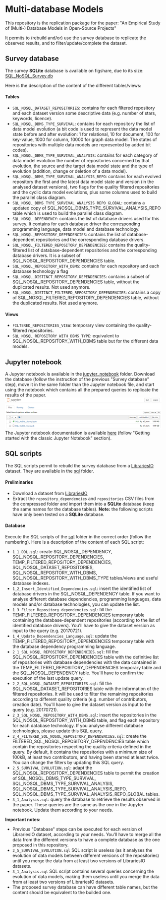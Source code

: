 # Multi-database Models
This repository is the replication package for the paper: "An Empirical Study of (Multi-) Database Models in Open-Source Projects"

It permits to (rebuild and/or) use the survey database to replicate the observed results, and to filter/update/complete the dataset.

## Survey database
The survey **SQLite** database is available on figshare, due to its size: [SQL_NoSQL_Survey.db](https://figshare.com/s/fb5c35279ab68ec52ffc)

Here is the description of the content of the different tables/views:
#### Tables
- `SQL_NOSQL_DATASET_REPOSITORIES`: contains for each filtered repository and each dataset version some descriptive data (e.g. number of stars, keywords, licence).
- `SQL_NOSQL_DBMS_TYPE_SURVIVAL`: contains for each repository the list of data model evolution (a bit code is used to represent the data model state before and after evolution: 1 for relational, 10 for document, 100 for key-value, 1000 for column, 10000 for graph data model. The states of repositories with multiple data models are represented by added bit codes).
- `SQL_NOSQL_DBMS_TYPE_SURVIVAL_ANALYSIS`: contains for each category of data model evolution the number of repositories concerned by that evolution, the source and the target data model state and the type of evolution (addition, change or deletion of a data model).
- `SQL_NOSQL_DBMS_TYPE_SURVIVAL_ANALYSIS_REPO`: contains for each evolved repository the first and the latest data model state and version (in the analysed dataset versions), two flags for the quality filtered repositories and the cyclic data model evolutions, plus some columns used to build the parallel class diagram.
- `SQL_NOSQL_DBMS_TYPE_SURVIVAL_ANALYSIS_REPO_GLOBAL`: contains a updated copy of SQL_NOSQL_DBMS_TYPE_SURVIVAL_ANALYSIS_REPO table which is used to build the parallel class diagram.
- `SQL_NOSQL_DEPENDENCY`: contains the list of database drivers used for this survey. It contains for each database driver the corresponding programming language, data model and database technology.
- `SQL_NOSQL_REPOSITORY_DEPENDENCIES`: contains the list of database-dependent repositories and the corresponding database drivers.
- `SQL_NOSQL_FILTERED_REPOSITORY_DEPENDENCIES`: contains the quality-filtered list of database-dependent repositories and the corresponding database drivers. It is a subset of SQL_NOSQL_REPOSITORY_DEPENDENCIES table.
- `SQL_NOSQL_REPOSITORY_WITH_DBMS`: contains for each repository and each database technology a flag
- `SQL_NOSQL_DISTINCT_REPOSITORY_DEPENDENCIES`: contains a subset of SQL_NOSQL_REPOSITORY_DEPENDENCIES table, without the duplicated results. Not used anymore.
- `SQL_NOSQL_DISTINCT_FILTERED_REPOSITORY_DEPENDENCIES`: contains a copy of SQL_NOSQL_FILTERED_REPOSITORY_DEPENDENCIES table, without the duplicated results. Not used anymore.

#### Views
- `FILTERED_REPOSITORIES_VIEW`: temporary view containing the quality-filtered repositories.
- `SQL_NOSQL_REPOSITORY_WITH_DBMS_TYPE`: equivalent to SQL_NOSQL_REPOSITORY_WITH_DBMS table but for the different data models. 

## Jupyter notebook
A Jupyter notebook is available in the [jupyter_notebook](jupyter_notebook/SQL_NoSQL_Survey.ipynb) folder. Download the database (follow the instruction of the previous "Survey database" step), move it in the same folder than the Jupyter notebook file, and start using the notebook which contains all the prepared queries to replicate the results of the paper.
![alt text](https://github.com/benatspo/Multi-database_Models/blob/main/img/jupyter_notebook.png?raw=true)
The Jupyter notebook documentation is available [here](https://jupyter.org/install) (follow "Getting started with the classic Jupyter Notebook" section).

## SQL scripts
The SQL scripts permit to rebuild the survey database from a [LibrariesIO](https://libraries.io/data) dataset. They are available in the [sql](sql/) folder.

#### Preliminaries
- Download a dataset from [LibrariesIO](https://libraries.io/data)
- Extract the `repository_dependencies` and `repositories` CSV files from the compressed folder and import them into a **SQLite** database (keep the same names for the database tables). **Note:** the following scripts have only been tested on a **SQLite** database.

#### Database 
Execute the SQL scripts of the [sql](sql/) folder in the correct order (follow the numbering). Here is a description of the content of each SQL script:
- `1_1_DDL.sql`: create SQL_NOSQL_DEPENDENCY, SQL_NOSQL_REPOSITORY_DEPENDENCIES, TEMP_FILTERED_REPOSITORY_DEPENDENCIES, SQL_NOSQL_DATASET_REPOSITORIES, SQL_NOSQL_REPOSITORY_WITH_DBMS, SQL_NOSQL_REPOSITORY_WITH_DBMS_TYPE tables/views and useful database indexes.
- `1_2_Insert_Identified_Dependencies.sql`: insert the identified list of database drivers in the SQL_NOSQL_DEPENDENCY table. If you want to analyse different database dependencies, programming languages, data models and/or database technologies, you can update the list.
- `1_3_Filter_Repository_dependencies.sql`: fill the TEMP_FILTERED_REPOSITORY_DEPENDENCIES temporary table containing the database-dependent repositories (according to the list of identified database drivers). You'll have to give the dataset version as input to the query (e.g. 20170721).
- `1_4_Update_Dependencies_Language.sql`: update the TEMP_FILTERED_REPOSITORY_DEPENDENCIES temporary table with the database dependency programming language.
- `2_1_SQL_NOSQL_REPOSITORY_DEPENDENCIES.sql`: fill the SQL_NOSQL_REPOSITORY_DEPENDENCIES table with the definitive list of repositories with database dependencies with the data contained in the TEMP_FILTERED_REPOSITORY_DEPENDENCIES temporary table and the SQL_NOSQL_DEPENDENCY table. You'll have to confirm the execution of the last update query.
- `2_2_SQL_NOSQL_DATASET_REPOSITORIES.sql`: fill the SQL_NOSQL_DATASET_REPOSITORIES table with the information of the filtered repositories. It will be used to filter the remaining repositories according to different quality criteria (e.g. number of contributors, creation date). You'll have to give the dataset version as input to the query (e.g. 20170721).
- `2_3_SQL_NOSQL_REPOSITORY_WITH_DBMS.sql`: insert the repositories in the SQL_NOSQL_REPOSITORY_WITH_DBMS table, and flag each repository for each database technology. If you analyse different database technologies, please update this SQL query.
- `2_4_FILTERED_SQL_NOSQL_REPOSITORY_DEPENDENCIES.sql`: create the FILTERED_SQL_NOSQL_REPOSITORY_DEPENDENCIES table which contain the repositories respecting the quality criteria defined in the query. By default, it contains the repositories with a minimum size of 100kB, at least two contributors, and having been starred at least twice. You can change the filters by updating this SQL query.
- `2_5_SURVIVAL_EVOLUTION.sql`: adapt the SQL_NOSQL_REPOSITORY_DEPENDENCIES table to permit the creation of SQL_NOSQL_DBMS_TYPE_SURVIVAL, SQL_NOSQL_DBMS_TYPE_SURVIVAL_ANALYSIS, SQL_NOSQL_DBMS_TYPE_SURVIVAL_ANALYSIS_REPO, SQL_NOSQL_DBMS_TYPE_SURVIVAL_ANALYSIS_REPO_GLOBAL tables.
- `3_1_Analysis.sql`: query the database to retrieve the results observed in the paper. These queries are the same as the one in the Jupyter notebook. Update them according to your needs.

**Important notes:** 
- Previous "Database" steps can be executed for each version of LibrariesIO dataset, according to your needs. You'll have to merge all the data from the different versions to have a complete database as the one proposed in this repository.
- `2_5_SURVIVAL_EVOLUTION.sql` SQL script is useless (as it analyses the evolution of data models between different versions of the repositories) until you merge the data from at least two versions of LibrariesIO datasets.
- `3_1_Analysis.sql` SQL script contains several queries concerning the evolution of data models, making them useless until you merge the data from at least two versions of LibrariesIO datasets.
- The proposed survey database can have different table names, but the content should be equivalent to the builded one.
